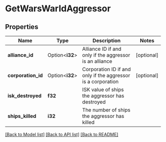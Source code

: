 # GetWarsWarIdAggressor

## Properties

Name | Type | Description | Notes
------------ | ------------- | ------------- | -------------
**alliance_id** | Option<**i32**> | Alliance ID if and only if the aggressor is an alliance | [optional]
**corporation_id** | Option<**i32**> | Corporation ID if and only if the aggressor is a corporation | [optional]
**isk_destroyed** | **f32** | ISK value of ships the aggressor has destroyed | 
**ships_killed** | **i32** | The number of ships the aggressor has killed | 

[[Back to Model list]](../README.md#documentation-for-models) [[Back to API list]](../README.md#documentation-for-api-endpoints) [[Back to README]](../README.md)



